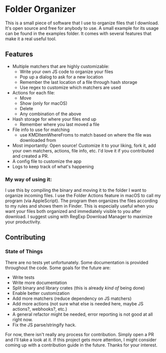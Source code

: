 # Folder Organizer

This is a small piece of software that I use to organize files that I download. It's open source and free for anybody to use. A small example for its usage can be found in the examples folder. It comes with several features that make it a real useful tool.

## Features

- Multiple matchers that are highly customizable:
  - Write your own JS code to organize your files
  - Pop up a dialog to ask for a new location
  - Remember the last location of a file through hash storage
  - Use regex to customize which matchers are used
- Actions for each file:
  - Move
  - Show (only for macOS)
  - Delete
  - Any combination of the above
- Hash storage for where your files end up
  - Remember where you last moved a file
- File info to use for matching
  - use KMDItemWhereFroms to match based on where the file was downloaded from
- Most importantly: Open source! Customize it to your liking, fork it, add your own matchers, actions, file info, etc. I'd love it if you contributed and created a PR.
- A config file to customize the app
- Logs to keep track of what's happening

### My way of using it:

I use this by compiling the binary and moving it to the folder I want to organize incoming files. I use the Folder Actions feature in macOS to call my program (via AppleScript). The program then organizes the files according to my rules and shows them in Finder. This is especially useful when you want your files both organized and immediately visible to you after download. I suggest using with RegExp Download Manager to maximize your productivity.

## Contributing

### State of Things

There are no tests yet unfortunately. Some documentation is provided throughout the code. Some goals for the future are:

- Write tests
- Write more documentation
- Split binary and library crates (this is already _kind of_ being done)
- Enable better customization
- Add more matchers (reduce dependency on JS matchers)
- Add more actions (not sure what else is needed here, maybe JS actions?, webhooks?, etc.)
- A general refactor might be needed, error reporting is not good at all right now.
- Fix the JS parse/stringify hack.

For now, there isn't really any process for contribution. Simply open a PR and I'll take a look at it. If this project gets more attention, I might consider coming up with a contribution guide in the future. Thanks for your interest.
